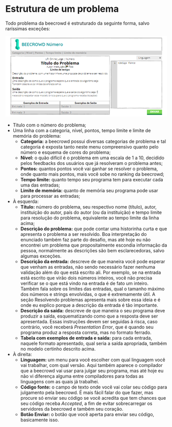 # Estrutura de um problema

Todo problema da beecrowd é estruturado da seguinte forma, salvo raríssimas exceções:

![Esquematização visual de um problema na beecrowd](../../assets/beecrowdproblema.png)

* Título com o número do problema;
* Uma linha com a categoria, nível, pontos, tempo limite e limite de memória do problema:
  * **Categoria:** a beecrowd possui diversas categorias de problema e tal categoria é exposta tanto neste menu compreensivo quanto pelo número e esquema de cores do problema;
  * **Nível:** o quão difícil é o problema em uma escala de 1 a 10, decidido pelos feedbacks dos usuários que já resolveram o problema antes;
  * **Pontos:** quantos pontos você vai ganhar se resolver o problema, onde quanto mais pontos, mais você sobe no ranking da beecrowd;
  * **Tempo limite:** quanto tempo seu programa tem para executar cada uma das entradas;
  * **Limite de memória:** quanto de memória seu programa pode usar para processar as entradas;
* À esquerda:
  * **Título:** número do problema, seu respectivo nome (título), autor, instituição do autor, país do autor (ou da instituição) e tempo limite para resolução do problema, equivalente ao tempo limite da linha acima;
  * **Descrição do problema:** que pode contar uma historinha curta e que apresenta o problema a ser resolvido. Boa interpretação do enunciado também faz parte do desafio, mas até hoje eu não encontrei um problema que propositalmente escondia informação da pessoa, normalmente as descrições são bem esclarecedoras, salvo algumas exceções.
  * **Descrição da entrada:** descreve de que maneira você pode esperar que venham as entradas, não sendo necessário fazer nenhuma validação além do que está escrito ali. Por exemplo, se na entrada está escrito que virão dois números inteiros, você não precisa verificar se o que está vindo na entrada é de fato um inteiro. Também fala sobre os limites das entradas, qual o tamanho máximo dos números e strings envolvidas, o que é extremamente útil. A seção Resolvendo problemas apresenta mais sobre essa ideia e é onde eu explico porque a descrição da entrada é tão importante.
  * **Descrição da saída:** descreve de que maneira o seu programa deve produzir a saída, esquematizando como que a resposta deve ser apresentada. Essas instruções devem ser seguidas à risca, caso contrário, você receberá _Presentation Error_, que é quando seu programa produz a resposta correta, mas no formato ferrado.
  * **Tabela com exemplos de entrada e saída:** para cada entrada, naquele formato apresentado, qual seria a saída apropriada, também no modelo certinho descrito acima.
* À direita:
  * **Linguagem:** um menu para você escolher com qual linguagem você vai trabalhar, com qual versão. Aqui também aparece o compilador que a beecrowd vai usar para julgar seu programa, mas até hoje eu não vi diferença alguma entre compiladores para todas as linguagens com as quais já trabalhei.
  * **Código fonte:** o campo de texto onde você vai colar seu código para julgamento pela beecrowd. É mais fácil falar do que fazer, mas procure só enviar seu código se você acredita que tem chances que seu código receba _Accepted_, a fim de evitar sobrecarregar os servidores da beecrowd e também seu coração.
  * **Botão Enviar:** o botão que você aperta para enviar seu código, basicamente isso.